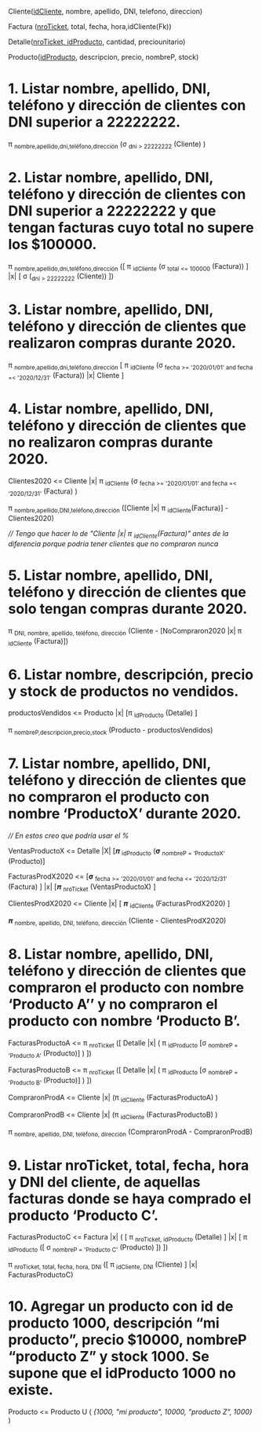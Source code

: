 Cliente(<ins>idCliente</ins>, nombre, apellido, DNI, telefono, direccion)

Factura (<ins>nroTicket</ins>, total, fecha, hora,idCliente(Fk))

Detalle(<ins>nroTicket, idProducto</ins>, cantidad, preciounitario)

Producto(<ins>idProducto</ins>, descripcion, precio, nombreP, stock)

# 1. Listar nombre, apellido, DNI, teléfono y dirección de clientes con DNI superior a 22222222.

π <sub>nombre,apellido,dni,teléfono,dirección</sub> (σ <sub>dni > 22222222</sub> (Cliente) )

# 2. Listar nombre, apellido, DNI, teléfono y dirección de clientes con DNI superior a 22222222 y que tengan facturas cuyo total no supere los $100000.

π <sub>nombre,apellido,dni,teléfono,dirección</sub> ([ π <sub>idCliente</sub> (σ <sub>total <= 100000</sub> (Factura)) ] |x| [ σ (<sub>dni > 22222222</sub> (Cliente)) ])

# 3. Listar nombre, apellido, DNI, teléfono y dirección de clientes que realizaron compras durante 2020.

π <sub>nombre,apellido,dni,teléfono,dirección</sub> [ π <sub>idCliente</sub> (σ <sub>fecha >= '2020/01/01' and fecha =< '2020/12/31'</sub> (Factura)) |x| Cliente ]

# 4. Listar nombre, apellido, DNI, teléfono y dirección de clientes que no realizaron compras durante 2020.

Clientes2020 <= Cliente |x| π <sub>idCliente</sub> (σ <sub>fecha >= '2020/01/01' and fecha =< '2020/12/31'</sub> (Factura) )

π <sub>nombre,apellido,DNI,teléfono,dirección</sub> ([Cliente |x| π <sub>idCliente</sub>(Factura)] - Clientes2020)

*// Tengo que hacer lo de "Cliente |x| π <sub>idCliente</sub>(Factura)" antes de la diferencia porque podría tener clientes que no compraron nunca*

# 5. Listar nombre, apellido, DNI, teléfono y dirección de clientes que solo tengan compras durante 2020.

π <sub>DNI, nombre, apellido, teléfono, dirección</sub> (Cliente - [NoCompraron2020 |x| π <sub>idCliente</sub> (Factura)])


# 6. Listar nombre, descripción, precio y stock de productos no vendidos.

productosVendidos <= Producto |x| [π <sub>idProducto</sub> (Detalle) ]

π <sub>nombreP,descripcion,precio,stock</sub> (Producto - productosVendidos)

# 7. Listar nombre, apellido, DNI, teléfono y dirección de clientes que no compraron el producto con nombre ‘ProductoX’ durante 2020.

*// En estos creo que podría usar el %*

VentasProductoX <= Detalle |X| [𝝅 <sub>idProducto</sub> (𝛔 <sub>nombreP = ‘ProductoX’</sub> (Producto)]

FacturasProdX2020 <= [𝛔 <sub>fecha >= '2020/01/01' and fecha <= '2020/12/31'</sub> (Factura) ] |x| [𝝅 <sub>nroTicket</sub> (VentasProductoX) ]

ClientesProdX2020 <= Cliente |x| [ 𝝅 <sub>idCliente</sub> (FacturasProdX2020) ]

𝝅 <sub>nombre, apellido, DNI, teléfono, dirección</sub> (Cliente - ClientesProdX2020)

# 8. Listar nombre, apellido, DNI, teléfono y dirección de clientes que compraron el producto con nombre ‘Producto A’’ y no compraron el producto con nombre ‘Producto B’.

FacturasProductoA <= π <sub>nroTicket</sub> ([ Detalle |x| ( π <sub>idProducto</sub> [σ <sub>nombreP = 'Producto A'</sub> (Producto)] ) ])

FacturasProductoB <= π <sub>nroTicket</sub> ([ Detalle |x| ( π <sub>idProducto</sub> [σ <sub>nombreP = 'Producto B'</sub> (Producto)] ) ])

CompraronProdA <= Cliente |x| (π <sub>idCliente</sub> (FacturasProductoA) )

CompraronProdB <= Cliente |x| (π <sub>idCliente</sub> (FacturasProductoB) )

π <sub>nombre, apellido, DNI, teléfono, dirección</sub> (CompraronProdA - CompraronProdB)

# 9. Listar nroTicket, total, fecha, hora y DNI del cliente, de aquellas facturas donde se haya comprado el producto ‘Producto C’.

FacturasProductoC <= Factura |x| ( [ π <sub>nroTicket, idProducto</sub> (Detalle) ] |x| [ π <sub>idProducto</sub> ([ σ <sub>nombreP = 'Producto C'</sub> (Producto) ]) ])

π <sub>nroTicket, total, fecha, hora, DNI</sub> ([ π <sub>idCliente, DNI</sub> (Cliente) ] |x| FacturasProductoC)


# 10. Agregar un producto con id de producto 1000, descripción “mi producto”, precio $10000, nombreP “producto Z” y stock 1000. Se supone que el idProducto 1000 no existe.

Producto <= Producto U ( *{1000, "mi producto", 10000, "producto Z", 1000}* )